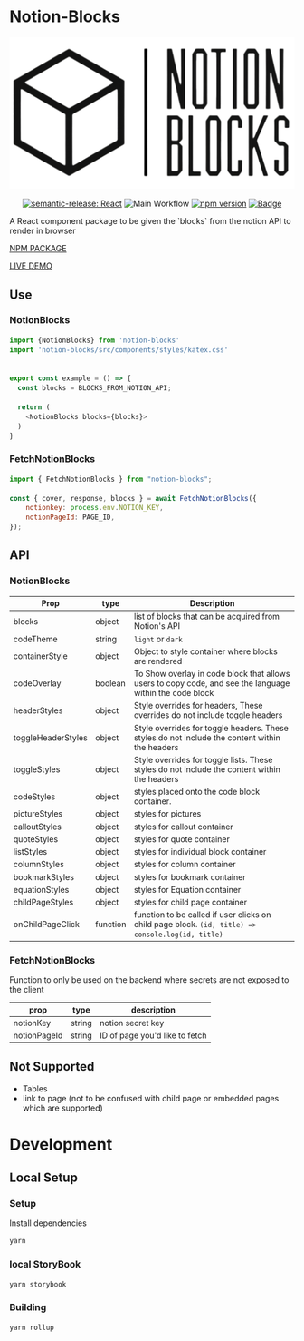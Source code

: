 # Notion-Blocks

<div align="center">

![alt text](https://github.com/jaysongiroux/notion-blocks/blob/master/assets/notionBlocks-white-bg.png?raw=true)

[![semantic-release: React](https://img.shields.io/badge/semantic--release-react-e10079?logo=semantic-release)](https://github.com/semantic-release/semantic-release)
![Main Workflow](https://github.com/jaysongiroux/notion-blocks/actions/workflows/main.yml/badge.svg)
[![npm version](https://badge.fury.io/js/notion-blocks.svg)](https://badge.fury.io/js/notion-blocks)
[![Badge](https://202o2716cl9w.runkit.sh)](http://notion-blocks.jasongiroux.com)

</div>
A React component package to be given the `blocks` from the notion API to render in browser

[NPM PACKAGE](https://www.npmjs.com/package/notion-blocks)

[LIVE DEMO](http://notion-blocks.jasongiroux.com)

## Use

### NotionBlocks
```js
import {NotionBlocks} from 'notion-blocks'
import 'notion-blocks/src/components/styles/katex.css'


export const example = () => {
  const blocks = BLOCKS_FROM_NOTION_API;

  return (
    <NotionBlocks blocks={blocks}>
  )
}
```


### FetchNotionBlocks
```js 
import { FetchNotionBlocks } from "notion-blocks";

const { cover, response, blocks } = await FetchNotionBlocks({
	notionkey: process.env.NOTION_KEY,
	notionPageId: PAGE_ID,
});
```

## API

### NotionBlocks
| Prop               | type    | Description                                                                                              |
| ------------------ | ------- | -------------------------------------------------------------------------------------------------------- |
| blocks             | object  | list of blocks that can be acquired from Notion's API                                                    |
| codeTheme          | string  | `light` or `dark`                                                                                        |
| containerStyle     | object  | Object to style container where blocks are rendered                                                      |
| codeOverlay        | boolean | To Show overlay in code block that allows users to copy code, and see the language within the code block |
| headerStyles       | object  | Style overrides for headers, These overrides do not include toggle headers                               |
| toggleHeaderStyles | object  | Style overrides for toggle headers. These styles do not include the content within the headers           |
| toggleStyles       | object  | Style overrides for toggle lists. These styles do not include the content within the headers             |
| codeStyles         | object  | styles placed onto the code block container.                                                             |
| pictureStyles      | object  | styles for pictures                                                                                      |
| calloutStyles      | object  | styles for callout container                                                                             |
| quoteStyles        | object  | styles for quote container                                                                               |
| listStyles         | object  | styles for individual block container                                                                    |
| columnStyles       | object  | styles for column container                                                                              |
| bookmarkStyles     | object  | styles for bookmark container                                                                            |
| equationStyles     | object  | styles for Equation container                                                                             |
| childPageStyles     | object  | styles for child page container                                                                             |
| onChildPageClick     | function  | function to be called if user clicks on child page block. `(id, title) => console.log(id, title)`                                                                             |

### FetchNotionBlocks
Function to only be used on the backend where secrets are not exposed to the client

| prop | type | description |
| -- | -- | -- |
| notionKey | string | notion secret key |
| notionPageId | string | ID of page you'd like to fetch |


## Not Supported 
- Tables
- link to page (not to be confused with child page or embedded pages which are supported)

# Development
## Local Setup
### Setup
Install dependencies
```bash
yarn
```

### local StoryBook

```bash
yarn storybook
```

### Building

```bash
yarn rollup
```
